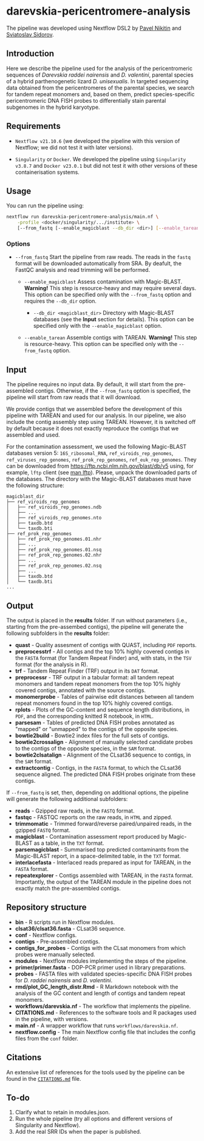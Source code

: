 # darevskia-pericentromere-analysis

The pipeline was developed using Nextflow DSL2 by [Pavel Nikitin](https://github.com/nikitin-p) and [Sviatoslav Sidorov](https://github.com/sidorov-si).

## Introduction

Here we describe the pipeline used for the analysis of the pericentromeric sequences of _Darevskia raddei nairensis_ and _D. valentini_, parental species of a hybrid parthenogenetic lizard _D. unisexualis_. In targeted sequencing data obtained from the pericentromeres of the parental species, we search for tandem repeat monomers and, based on them, predict species-specific pericentromeric DNA FISH probes to differentially stain parental subgenomes in the hybrid karyotype.

## Requirements

* `Nextflow v21.10.6` (we developed the pipeline with this version of Nextflow; we did not test it with later versions).

* `Singularity` or `Docker`. We developed the pipeline using `Singularity v3.8.7` and `Docker v23.0.1` but did not test it with other versions of these containerisation systems.

## Usage

You can run the pipeline using:

```bash
nextflow run darevskia-pericentromere-analysis/main.nf \
    -profile <docker/singularity/.../institute> \
    [--from_fastq [--enable_magicblast --db_dir <dir>] [--enable_tarean]]
```

### Options

* `--from_fastq` Start the pipeline from raw reads. The reads in the `fastq` format will be downloaded automatically from SRA. By deafult, the FastQC analysis and read trimming will be performed.

    * `--enable_magicblast` Assess contamination with Magic-BLAST. **Warning!** This step is resource-heavy and may require several days. This option can be specified only with the `--from_fastq` option and requires the `--db_dir` option.

        * `--db_dir <magicblast_dir>` Directory with Magic-BLAST databases (see the **Input** section for details). This option can be specified only with the `--enable_magicblast` option.

    * `--enable_tarean` Assemble contigs with TAREAN. **Warning!** This step is resource-heavy. This option can be specified only with the `--from_fastq` option.

## Input

The pipeline requires no input data. By default, it will start from the pre-assembled contigs. Otherwise, if the `--from_fastq` option is specified, the pipeline will start from raw reads that it will download.

We provide contigs that we assembled before the development of this pipeline with TAREAN and used for our analysis. In our pipeline, we also include the contig assembly step using TAREAN. However, it is switched off by default because it does not exactly reproduce the contigs that we assembled and used.

For the contamination assessment, we used the following Magic-BLAST databases version 5: `16S_ribosomal_RNA`, `ref_viroids_rep_genomes`, `ref_viruses_rep_genomes`, `ref_prok_rep_genomes`, `ref_euk_rep_genomes`. They can be downloaded from https://ftp.ncbi.nlm.nih.gov/blast/db/v5 using, for example, `lftp` client (see [man lftp](https://linux.die.net/man/1/lftp)). Please, unpack the downloaded parts of the databases. The directory with the Magic-BLAST databases must have the following structure:

```
magicblast_dir
├── ref_viroids_rep_genomes
│   ├── ref_viroids_rep_genomes.ndb
│   ├── ...
│   ├── ref_viroids_rep_genomes.nto
│   ├── taxdb.btd
│   └── taxdb.bti
├── ref_prok_rep_genomes
│   ├── ref_prok_rep_genomes.01.nhr
│   ├── ...
│   ├── ref_prok_rep_genomes.01.nsq
│   ├── ref_prok_rep_genomes.02.nhr
│   ├── ...
│   ├── ref_prok_rep_genomes.02.nsq
│   ├── ...
│   ├── taxdb.btd
│   └── taxdb.bti
...
```

## Output

The output is placed in the **results** folder. If run without parameters (i.e., starting from the pre-assembed contigs), the pipeline will generate the following subfolders in the **results** folder:

* **quast** - Quality assesment of contigs with QUAST, including `PDF` reports.
* **preprocesstrf** - All contigs and the top 10% highly covered contigs in the `FASTA` format (for Tandem Repeat Finder) and, with stats, in the `TSV` format (for the analysis in R).
* **trf** - Tandem Repeat Finder (TRF) output in its `DAT` format.
* **preprocessr** - TRF output in a tabular format: all tandem repeat monomers and tandem repeat monomers from the top 10% highly covered contigs, annotated with the source contigs.
* **monomerprobe** - Tables of pairwise edit distances between all tandem repeat monomers found in the top 10% highly covered contigs.
* **rplots** - Plots of the GC-content and sequence length distributions, in `PDF`, and the corresponding knitted R notebook, in `HTML`.
* **parsesam** - Tables of predicted DNA FISH probes annotated as "mapped" or "unmapped" to the contigs of the opposite species.
* **bowtie2build** - Bowtie2 index files for the full sets of contigs.
* **bowtie2crossalign** - Alignment of manually selected candidate probes to the contigs of the opposite species, in the `SAM` format.
* **bowtie2clsatalign** - Alignment of the CLsat36 sequence to contigs, in the `SAM` format.
* **extractcontig** - Contigs, in the `FASTA` format, to which the CLsat36 sequence aligned. The predicted DNA FISH probes originate from these contigs.

If `--from_fastq` is set, then, depending on additional options, the pipeline will generate the following additional subfolders:

* **reads** - Gzipped raw reads, in the `FASTQ` format.
* **fastqc** - FASTQC reports on the raw reads, in `HTML` and zipped.
* **trimmomatic** - Trimmed forward/reverse paired/unpaired reads, in the gzipped `FASTQ` format.
* **magicblast** - Contamination assessment report produced by Magic-BLAST as a table, in the `TXT` format.
* **parsemagicblast** - Summarised top predicted contaminants from the Magic-BLAST report, in a space-delimited table, in the `TXT` format.
* **interlacefasta** - Interlaced reads prepared as input for TAREAN, in the `FASTA` format.
* **repeatexplorer** - Contigs assembled with TAREAN, in the `FASTA` format. Importantly, the output of the TAREAN module in the pipeline does not exactly match the pre-assembled contigs.

## Repository structure

* **bin** - R scripts run in Nextflow modules.
* **clsat36/clsat36.fasta** - CLsat36 sequence.
* **conf** - Nextflow configs.
* **contigs** - Pre-assembled contigs.
* **contigs_for_probes** - Contigs with the CLsat monomers from which probes were manually selected.
* **modules** - Nextflow modules implementing the steps of the pipeline.
* **primer/primer.fasta** - DOP-PCR primer used in library preparations.
* **probes** - FASTA files with validated species-specific DNA FISH probes for _D. raddei nairensis_ and _D. valentini_.
* **rmd/plot_GC_length_distr.Rmd** - R Markdown notebook with the analysis of the GC content and length of contigs and tandem repeat monomers.
* **workflows/darevskia.nf** - The workflow that implements the pipeline.
* **CITATIONS.md** - References to the software tools and R packages used in the pipeline, with versions.
* **main.nf** - A wrapper workflow that runs `workflows/darevskia.nf`.
* **nextflow.config** - The main Nextflow config file that includes the config files from the `conf` folder.

## Citations

An extensive list of references for the tools used by the pipeline can be found in the [`CITATIONS.md`](CITATIONS.md) file.

## To-do

1. Clarify what to retain in modules.json.
2. Run the whole pipeline (try all options and different versions of Singularity and Nextflow).
3. Add the real SRR IDs when the paper is published.
